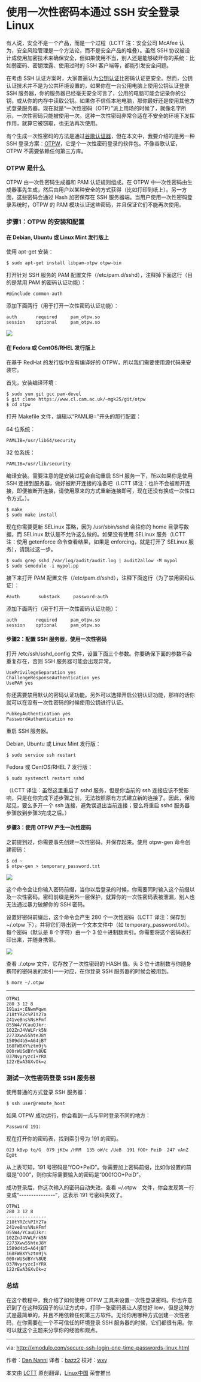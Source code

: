 使用一次性密码本通过 SSH 安全登录 Linux
================================================================================
有人说，安全不是一个产品，而是一个过程（LCTT 注：安全公司 McAfee 认为，安全风险管理是一个方法论，而不是安全产品的堆叠）。虽然 SSH 协议被设计成使用加密技术来确保安全，但如果使用不当，别人还是能够破坏你的系统：比如弱密码、密钥泄露、使用过时的 SSH 客户端等，都能引发安全问题。

在考虑 SSH 认证方案时，大家普遍认为[公钥认证][1]比密码认证更安全。然而，公钥认证技术并不是为公共环境设置的，如果你在一台公用电脑上使用公钥认证登录 SSH 服务器，你的服务器已经毫无安全可言了，公用的电脑可能会记录你的公钥，或从你的内存中读取公钥。如果你不信任本地电脑，那你最好还是使用其他方式登录服务器。现在就是“一次性密码（OTP）”派上用场的时候了，就像名字所示，一次性密码只能被使用一次。这种一次性密码非常合适在不安全的环境下发挥作用，就算它被窃取，也无法再次使用。

有个生成一次性密码的方法是通过[谷歌认证器][2]，但在本文中，我要介绍的是另一种 SSH 登录方案：[OTPW][3]，它是个一次性密码登录的软件包。不像谷歌认证，OTPW 不需要依赖任何第三方库。

### OTPW 是什么 ###

OTPW 由一次性密码生成器和 PAM 认证规则组成。在 OTPW 中一次性密码由生成器事先生成，然后由用户以某种安全的方式获得（比如打印到纸上）。另一方面，这些密码会通过 Hash 加密保存在 SSH 服务器端。当用户使用一次性密码登录系统时，OTPW 的 PAM 模块认证这些密码，并且保证它们不能再次使用。

### 步骤1：OTPW 的安装和配置 ###

#### 在 Debian, Ubuntu 或 Linux Mint 发行版上 ####

使用 apt-get 安装：

    $ sudo apt-get install libpam-otpw otpw-bin

打开针对 SSH 服务的 PAM 配置文件（/etc/pam.d/sshd），注释掉下面这行（目的是禁用 PAM 的密码认证功能）：

    #@include common-auth

添加下面两行（用于打开一次性密码认证功能）：

    auth       required     pam_otpw.so
    session    optional     pam_otpw.so

![](https://farm8.staticflickr.com/7599/16775121360_d1f93feefa_b.jpg)

#### 在 Fedora 或 CentOS/RHEL 发行版上 ####

在基于 RedHat 的发行版中没有编译好的 OTPW，所以我们需要使用源代码来安装它。

首先，安装编译环境：

    $ sudo yum git gcc pam-devel
    $ git clone https://www.cl.cam.ac.uk/~mgk25/git/otpw
    $ cd otpw

打开 Makefile 文件，编辑以“PAMLIB=”开头的那行配置：

64 位系统：

    PAMLIB=/usr/lib64/security

32 位系统：

    PAMLIB=/usr/lib/security

编译安装。需要注意的是安装过程会自动重启 SSH 服务一下，所以如果你是使用 SSH 连接到服务器，做好被断开连接的准备吧（LCTT 译注：也许不会被断开连接，即便被断开连接，请使用原来的方式重新连接即可，现在还没有换成一次性口令方式。）。

    $ make
    $ sudo make install

现在你需要更新 SELinux 策略，因为 /usr/sbin/sshd 会往你的 home 目录写数据，而 SELinux 默认是不允许这么做的。如果没有使用 SELinux 服务（LCTT 注：使用 getenforce 命令查看结果，如果是 enforcing，就是打开了 SELinux 服务），请跳过这一步。

    $ sudo grep sshd /var/log/audit/audit.log | audit2allow -M mypol
    $ sudo semodule -i mypol.pp

接下来打开 PAM 配置文件（/etc/pam.d/sshd），注释下面这行（为了禁用密码认证）：

    #auth       substack     password-auth

添加下面两行（用于打开一次性密码认证功能）：

    auth       required     pam_otpw.so
    session    optional     pam_otpw.so

#### 步骤2：配置 SSH 服务器，使用一次性密码 ####

打开 /etc/ssh/sshd_config 文件，设置下面三个参数。你要确保下面的参数不会重复存在，否则 SSH 服务器可能会出现异常。

    UsePrivilegeSeparation yes
    ChallengeResponseAuthentication yes
    UsePAM yes

你还需要禁用默认的密码认证功能。另外可以选择开启公钥认证功能，那样的话你就可以在没有一次性密码的时候使用公钥进行认证。

    PubkeyAuthentication yes
    PasswordAuthentication no

重启 SSH 服务器。

Debian, Ubuntu 或 Linux Mint 发行版：

    $ sudo service ssh restart

Fedora 或 CentOS/RHEL 7 发行版：

    $ sudo systemctl restart sshd
    
（LCTT 译注：虽然这里重启了 sshd 服务，但是你当前的 ssh 连接应该不受影响，只是在你完成下述步骤之前，无法按照原有方式建立新的连接了。因此，保险起见，要么多开一个 ssh 连接，避免误退出当前连接；要么将重启 sshd 服务器步骤放到步骤3完成之后。）

#### 步骤3：使用 OTPW 产生一次性密码 ####

之前提到过，你需要事先创建一次性密码，并保存起来。使用 otpw-gen 命令创建密码：

    $ cd ~
    $ otpw-gen > temporary_password.txt

![](https://farm9.staticflickr.com/8751/16961258882_c49cfe03fb_b.jpg)

这个命令会让你输入密码前缀，当你以后登录的时候，你需要同时输入这个前缀以及一次性密码。密码前缀是另外一层保护，就算你的一次性密码表被泄漏，别人也无法通过暴力破解你的 SSH 密码。

设置好密码前缀后，这个命令会产生 280 个一次性密码（LCTT 译注：保存到 ~/.otpw 下），并将它们导出到一个文本文件中（如 temporary_password.txt）。每个密码（默认是 8 个字符）由一个 3 位十进制数索引。你需要将这个密码表打印出来，并随身携带。

![](https://farm8.staticflickr.com/7281/16962594055_c2696d5ae1_b.jpg)

查看 ./.otpw 文件，它存放了一次性密码的 HASH 值。头 3 位十进制数与你随身携带的密码表的索引一一对应，在你登录 SSH 服务器的时候会被用到。

    $ more ~/.otpw

----------

    OTPW1
    280 3 12 8
    191ai+:ENwmMqwn
    218tYRZc%PIY27a
    241ve8ns%NsHFmf
    055W4/YCauQJkr:
    102ZnJ4VWLFrk5N
    2273Xww55hteJ8Y
    1509d4b5=A64jBT
    168FWBXY%ztm9j%
    000rWUSdBYr%8UE
    037NvyryzcI+YRX
    122rEwA3GXvOk=z

### 测试一次性密码登录 SSH 服务器 ###

使用普通的方式登录 SSH 服务器：

    $ ssh user@remote_host

如果 OTPW 成功运行，你会看到一点与平时登录不同的地方：

    Password 191:

现在打开你的密码表，找到索引号为 191 的密码。

    023 kBvp tq/G  079 jKEw /HRM  135 oW/c /UeB  191 fOO+ PeiD  247 vAnZ EgUt

从上表可知，191 号密码是“fOO+PeiD”。你需要加上密码前缀，比如你设置的前缀是“000”，则你实际需要输入的密码是“000fOO+PeiD”。

成功登录后，你这次输入的密码自动失效。查看 ~/.otpw　文件，你会发现第一行变成“---------------”，这表示 191 号密码失效了。

    OTPW1
    280 3 12 8
    ---------------
    218tYRZc%PIY27a
    241ve8ns%NsHFmf
    055W4/YCauQJkr:
    102ZnJ4VWLFrk5N
    2273Xww55hteJ8Y
    1509d4b5=A64jBT
    168FWBXY%ztm9j%
    000rWUSdBYr%8UE
    037NvyryzcI+YRX
    122rEwA3GXvOk=z

### 总结 ###

在这个教程中，我介绍了如何使用 OTPW 工具来设置一次性登录密码。你也许意识到了在这种双因子的认证方式中，打印一张密码表让人感觉好 low，但是这种方式是最简单的，并且不用依赖任何第三方软件。无论你用哪种方式创建一次性密码，在你需要在一个不可信任的环境登录 SSH 服务器的时候，它们都很有用。你可以就这个主题来分享你的经验和观点。

--------------------------------------------------------------------------------

via: http://xmodulo.com/secure-ssh-login-one-time-passwords-linux.html

作者：[Dan Nanni][a]
译者：[bazz2](https://github.com/bazz2)
校对：[wxy](https://github.com/wxy)

本文由 [LCTT](https://github.com/LCTT/TranslateProject) 原创翻译，[Linux中国](http://linux.cn/) 荣誉推出

[a]:http://xmodulo.com/author/nanni
[1]:https://linux.cn/article-5444-1.html
[2]:https://linux.cn/article-2642-1.html
[3]:http://www.cl.cam.ac.uk/~mgk25/otpw.html
